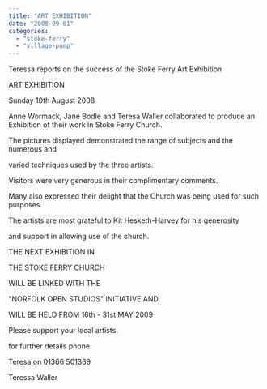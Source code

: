 ```yaml
---
title: "ART EXHIBITION"
date: "2008-09-01"
categories: 
  - "stoke-ferry"
  - "village-pump"
---
```


Teressa reports on the success of the Stoke Ferry Art Exhibition

ART EXHIBITION

Sunday 10th August 2008

Anne Wormack, Jane Bodle and Teresa Waller collaborated to produce an Exhibition of their work in Stoke Ferry Church.

The pictures displayed demonstrated the range of subjects and the numerous and

varied techniques used by the three artists.

Visitors were very generous in their complimentary comments.

Many also expressed their delight that the Church was being used for such purposes.

The artists are most grateful to Kit Hesketh-Harvey for his generosity

and support in allowing use of the church.

THE NEXT EXHIBITION IN

THE STOKE FERRY CHURCH

WILL BE LINKED WITH THE

"NORFOLK OPEN STUDIOS" INITIATIVE AND

WILL BE HELD FROM 16th - 31st MAY 2009

Please support your local artists.

for further details phone

Teresa on 01366 501369

Teressa Waller
